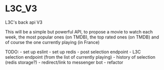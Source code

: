 # L3C_V3
L3C's back api V3

This will be a simple but powerful API, to propose a movie to watch each week, the most popular ones (on TMDB),
the top rated ones (on TMDB) and of course the one currently playing (in France)

TODO:
    - set up eslint
    - set up redis
    - post selection endpoint
    - L3C selection endpoint (from the list of currently playing)
    - history of selection (redis storage?)
    - redirect/link to messenger bot
    - refactor